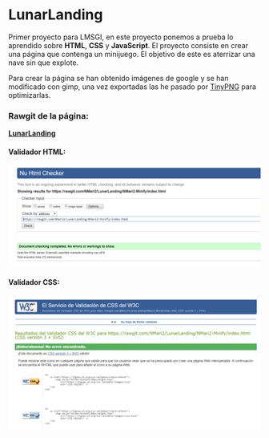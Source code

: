 # LunarLanding

Primer proyecto para LMSGI, en este proyecto ponemos a prueba lo aprendido
sobre **HTML**, **CSS** y **JavaScript**.
El proyecto consiste en crear una página que contenga un minijuego. El 
objetivo de este es aterrizar una nave sin que explote.

Para crear la página se han obtenido imágenes de google y se han modificado
con gimp, una vez exportadas las he pasado por [TinyPNG](https://tinypng.com/) 
para optimizarlas.

### Rawgit de la página:  
[**LunarLanding**](https://rawgit.com/NMari2/LunarLanding/NMari2-Minify/index.html)

#### Validador HTML:
![Validador HTML](https://github.com/NMari2/LunarLanding/blob/NMari2-Minify/validadominihtml.PNG)

#### Validador CSS:
![Validador CSS](https://github.com/NMari2/LunarLanding/blob/NMari2-Minify/validadominicss.PNG)
